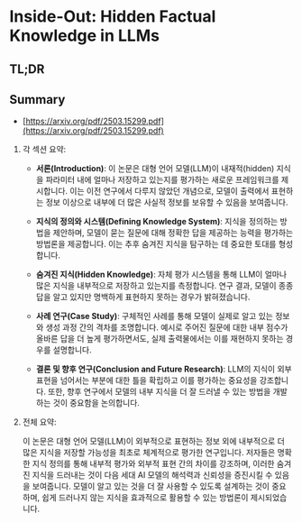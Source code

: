 # Inside-Out: Hidden Factual Knowledge in LLMs
## TL;DR
## Summary
- [https://arxiv.org/pdf/2503.15299.pdf](https://arxiv.org/pdf/2503.15299.pdf)

1. 각 섹션 요약:

   - **서론(Introduction)**:
     이 논문은 대형 언어 모델(LLM)이 내재적(hidden) 지식을 파라미터 내에 얼마나 저장하고 있는지를 평가하는 새로운 프레임워크를 제시합니다. 이는 이전 연구에서 다루지 않았던 개념으로, 모델이 출력에서 표현하는 정보 이상으로 내부에 더 많은 사실적 정보를 보유할 수 있음을 보여줍니다.

   - **지식의 정의와 시스템(Defining Knowledge System)**:
     지식을 정의하는 방법을 제안하며, 모델이 묻는 질문에 대해 정확한 답을 제공하는 능력을 평가하는 방법론을 제공합니다. 이는 추후 숨겨진 지식을 탐구하는 데 중요한 토대를 형성합니다.

   - **숨겨진 지식(Hidden Knowledge)**:
     자체 평가 시스템을 통해 LLM이 얼마나 많은 지식을 내부적으로 저장하고 있는지를 측정합니다. 연구 결과, 모델이 종종 답을 알고 있지만 명백하게 표현하지 못하는 경우가 밝혀졌습니다.

   - **사례 연구(Case Study)**:
     구체적인 사례를 통해 모델이 실제로 알고 있는 정보와 생성 과정 간의 격차를 조명합니다. 예시로 주어진 질문에 대한 내부 점수가 올바른 답을 더 높게 평가하면서도, 실제 출력물에서는 이를 재현하지 못하는 경우를 설명합니다.

   - **결론 및 향후 연구(Conclusion and Future Research)**:
     LLM의 지식이 외부 표현을 넘어서는 부분에 대한 틀을 확립하고 이를 평가하는 중요성을 강조합니다. 또한, 향후 연구에서 모델의 내부 지식을 더 잘 드러낼 수 있는 방법을 개발하는 것이 중요함을 논의합니다.

2. 전체 요약:
   
   이 논문은 대형 언어 모델(LLM)이 외부적으로 표현하는 정보 외에 내부적으로 더 많은 지식을 저장할 가능성을 최초로 체계적으로 평가한 연구입니다. 저자들은 명확한 지식 정의를 통해 내부적 평가와 외부적 표현 간의 차이를 강조하며, 이러한 숨겨진 지식을 드러내는 것이 다음 세대 AI 모델의 해석력과 신뢰성을 증진시킬 수 있음을 보여줍니다. 모델이 알고 있는 것을 더 잘 사용할 수 있도록 설계하는 것이 중요하며, 쉽게 드러나지 않는 지식을 효과적으로 활용할 수 있는 방법론이 제시되었습니다.